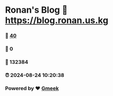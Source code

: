 # Ronan's Blog :link: https://blog.ronan.us.kg 
### :page_facing_up: [40](https://blog.ronan.us.kg/tag.html) 
### :speech_balloon: 0 
### :hibiscus: 132384 
### :alarm_clock: 2024-08-24 10:20:38 
### Powered by :heart: [Gmeek](https://github.com/Meekdai/Gmeek)
